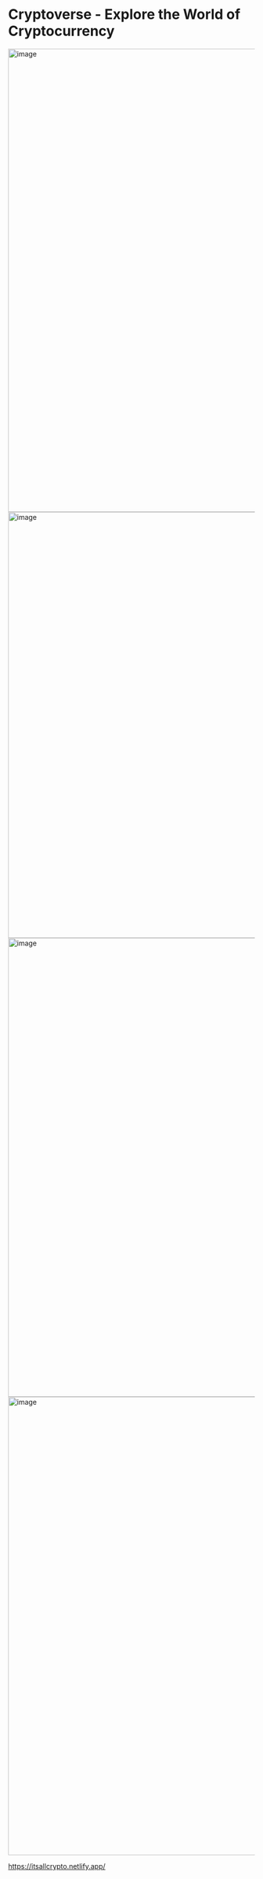 # Cryptoverse - Explore the World of Cryptocurrency

<img width="944" alt="image" src="https://user-images.githubusercontent.com/58396104/186797028-d6faf7b3-b7ba-4af6-aab2-19e0ec7ed457.png">

<img width="868" alt="image" src="https://user-images.githubusercontent.com/58396104/186797115-902d9028-c3a3-475b-97de-7570af909d5d.png">

<img width="935" alt="image" src="https://user-images.githubusercontent.com/58396104/186797672-677df550-62d5-4b0d-92e5-b51a0e13d12a.png">

<img width="934" alt="image" src="https://user-images.githubusercontent.com/58396104/186796733-2532243e-6de6-4b5d-802b-19aec14768db.png">







https://itsallcrypto.netlify.app/
